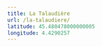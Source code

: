 ```yaml
---
title: La Talaudière
url: /la-talaudiere/
latitude: 45.480478000000005
longitude: 4.4290257
---
```

